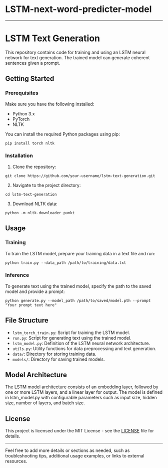 # LSTM-next-word-predicter-model
---

# LSTM Text Generation

This repository contains code for training and using an LSTM neural network for text generation. The trained model can generate coherent sentences given a prompt.

## Getting Started

### Prerequisites

Make sure you have the following installed:

- Python 3.x
- PyTorch
- NLTK

You can install the required Python packages using pip:

```
pip install torch nltk
```

### Installation

1. Clone the repository:

```
git clone https://github.com/your-username/lstm-text-generation.git
```

2. Navigate to the project directory:

```
cd lstm-text-generation
```

3. Download NLTK data:

```
python -m nltk.downloader punkt
```

## Usage

### Training

To train the LSTM model, prepare your training data in a text file and run:

```
python train.py --data_path /path/to/training/data.txt
```

### Inference

To generate text using the trained model, specify the path to the saved model and provide a prompt:

```
python generate.py --model_path /path/to/saved/model.pth --prompt "Your prompt text here"
```

## File Structure

- `lstm_torch_train.py`: Script for training the LSTM model.
- `run.py`: Script for generating text using the trained model.
- `lstm_model.py`: Definition of the LSTM neural network architecture.
- `utils.py`: Utility functions for data preprocessing and text generation.
- `data/`: Directory for storing training data.
- `models/`: Directory for saving trained models.

## Model Architecture

The LSTM model architecture consists of an embedding layer, followed by one or more LSTM layers, and a linear layer for output. The model is defined in lstm_model.py with configurable parameters such as input size, hidden size, number of layers, and batch size.

## License

This project is licensed under the MIT License - see the [LICENSE](LICENSE) file for details.

---

Feel free to add more details or sections as needed, such as troubleshooting tips, additional usage examples, or links to external resources.
